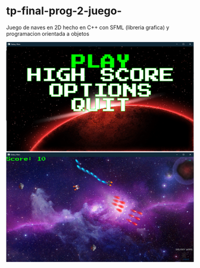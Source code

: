 # tp-final-prog-2-juego-
Juego de naves en 2D hecho en C++ con SFML (libreria grafica) y programacion orientada a objetos

![](Screenshots/Screenshot_1.png)
![](Screenshots/Screenshot_2.png)
